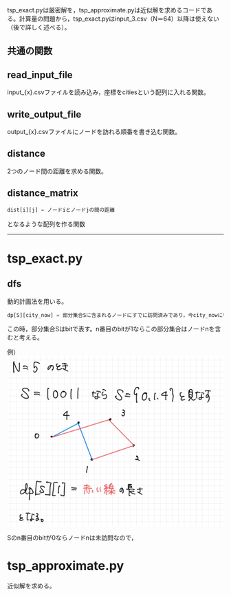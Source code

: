 tsp_exact.pyは厳密解を，tsp_approximate.pyは近似解を求めるコードである。計算量の問題から，tsp_exact.pyはinput_3.csv（N＝64）以降は使えない （後で詳しく述べる）。

## 共通の関数

## read_input_file

input_{x}.csvファイルを読み込み，座標をcitiesという配列に入れる関数。

## write_output_file

output_{x}.csvファイルにノードを訪れる順番を書き込む関数。

## distance

2つのノード間の距離を求める関数。

## distance_matrix

```python
dist[i][j] = ノードiとノードjの間の距離
```
となるような配列を作る関数

---

# tsp_exact.py

## dfs

動的計画法を用いる。
```python
dp[S][city_now] = 部分集合Sに含まれるノードにすでに訪問済みであり，今city_nowにいる時，一周してノード0に戻るのに必要な残りの最短距離
```
この時，部分集合Sはbitで表す。n番目のbitが1ならこの部分集合はノードnを含むと考える。

例）
<img src="Google Step-9.jpg">

Sのn番目のbitが0ならノードnは未訪問なので，


## 

# tsp_approximate.py

近似解を求める。